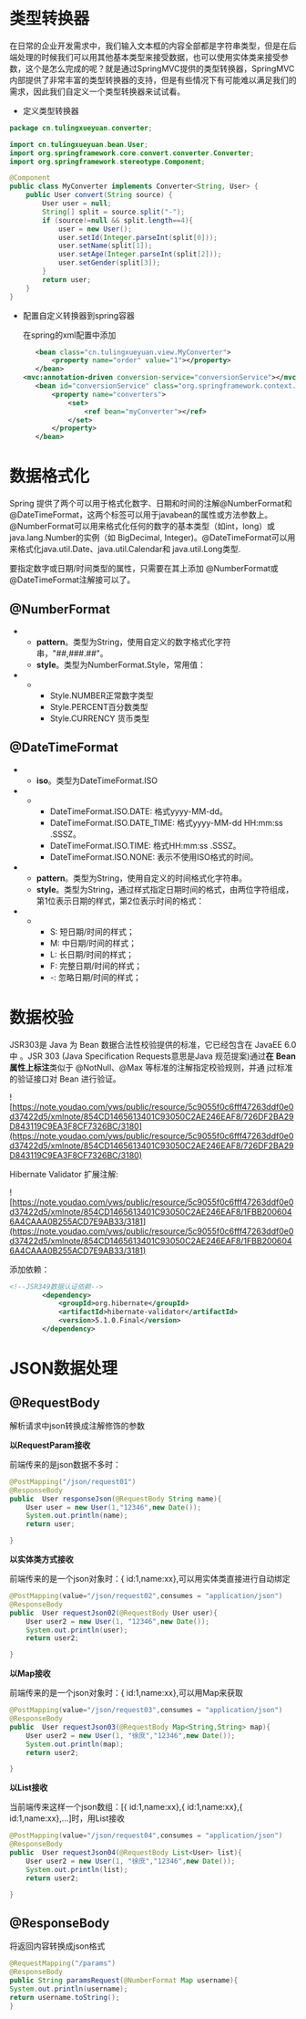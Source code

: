 # **类型转换器**

在日常的企业开发需求中，我们输入文本框的内容全部都是字符串类型，但是在后端处理的时候我们可以用其他基本类型来接受数据，也可以使用实体类来接受参数，这个是怎么完成的呢？就是通过SpringMVC提供的类型转换器，SpringMVC内部提供了非常丰富的类型转换器的支持，但是有些情况下有可能难以满足我们的需求，因此我们自定义一个类型转换器来试试看。

- 定义类型转换器

```java
package cn.tulingxueyuan.converter;

import cn.tulingxueyuan.bean.User;
import org.springframework.core.convert.converter.Converter;
import org.springframework.stereotype.Component;

@Component
public class MyConverter implements Converter<String, User> {
    public User convert(String source) {
        User user = null;
        String[] split = source.split("-");
        if (source!=null && split.length==4){
            user = new User();
            user.setId(Integer.parseInt(split[0]));
            user.setName(split[1]);
            user.setAge(Integer.parseInt(split[2]));
            user.setGender(split[3]);
        }
        return user;
    }
}
```

- 配置自定义转换器到spring容器

  在spring的xml配置中添加

  ```xml
     <bean class="cn.tulingxueyuan.view.MyConverter">
         <property name="order" value="1"></property>
     </bean>
  <mvc:annotation-driven conversion-service="conversionService"></mvc:annotation-driven>
     <bean id="conversionService" class="org.springframework.context.support.ConversionServiceFactoryBean">
         <property name="converters">
             <set>
                 <ref bean="myConverter"></ref>
             </set>
         </property>
     </bean>
  ```

  

# **数据格式化**

Spring 提供了两个可以用于格式化数字、日期和时间的注解@NumberFormat和@DateTimeFormat，这两个标签可以用于javabean的属性或方法参数上。@NumberFormat可以用来格式化任何的数字的基本类型（如int，long）或java.lang.Number的实例（如 BigDecimal, Integer)。@DateTimeFormat可以用来格式化java.util.Date、java.util.Calendar和 java.util.Long类型.

要指定数字或日期/时间类型的属性，只需要在其上添加 @NumberFormat或@DateTimeFormat注解接可以了。

## @NumberFormat

- - **pattern**。类型为String，使用自定义的数字格式化字符串，"##,###.##"。
  - **style**。类型为NumberFormat.Style，常用值：

- - - Style.NUMBER正常数字类型
    - Style.PERCENT百分数类型
    - Style.CURRENCY 货币类型

## @DateTimeFormat

- - **iso**。类型为DateTimeFormat.ISO

- - - DateTimeFormat.ISO.DATE: 格式yyyy-MM-dd。
    - DateTimeFormat.ISO.DATE_TIME: 格式yyyy-MM-dd HH:mm:ss .SSSZ。
    - DateTimeFormat.ISO.TIME: 格式HH:mm:ss .SSSZ。
    - DateTimeFormat.ISO.NONE: 表示不使用ISO格式的时间。

- - **pattern**。类型为String，使用自定义的时间格式化字符串。
  - **style**。类型为String，通过样式指定日期时间的格式，由两位字符组成，第1位表示日期的样式，第2位表示时间的格式：

- - - S: 短日期/时间的样式；
    - M: 中日期/时间的样式；
    - L: 长日期/时间的样式；
    - F: 完整日期/时间的样式；
    - -: 忽略日期/时间的样式；

# 数据校验

JSR303是 Java 为 Bean 数据合法性校验提供的标准，它已经包含在 JavaEE 6.0 中 。JSR 303 (Java Specification Requests意思是Java 规范提案)通过**在** **Bean** **属性上标注**类似于 @NotNull、@Max 等标准的注解指定校验规则，并通  j过标准的验证接口对 Bean 进行验证。

![https://note.youdao.com/yws/public/resource/5c9055f0c6fff47263ddf0e0d37422d5/xmlnote/854CD1465613401C93050C2AE246EAF8/726DF2BA29D843119C9EA3F8CF7326BC/3180](https://note.youdao.com/yws/public/resource/5c9055f0c6fff47263ddf0e0d37422d5/xmlnote/854CD1465613401C93050C2AE246EAF8/726DF2BA29D843119C9EA3F8CF7326BC/3180)

Hibernate Validator 扩展注解:

![https://note.youdao.com/yws/public/resource/5c9055f0c6fff47263ddf0e0d37422d5/xmlnote/854CD1465613401C93050C2AE246EAF8/1FBB2006046A4CAAA0B255ACD7E9AB33/3181](https://note.youdao.com/yws/public/resource/5c9055f0c6fff47263ddf0e0d37422d5/xmlnote/854CD1465613401C93050C2AE246EAF8/1FBB2006046A4CAAA0B255ACD7E9AB33/3181)

添加依赖：

```xml
<!--JSR349数据认证依赖-->
        <dependency>
            <groupId>org.hibernate</groupId>
            <artifactId>hibernate-validator</artifactId>
            <version>5.1.0.Final</version>
        </dependency>
```

# JSON数据处理

## @RequestBody

解析请求中json转换成注解修饰的参数

**以RequestParam接收**

前端传来的是json数据不多时：

```java
@PostMapping("/json/request01")
@ResponseBody
public  User responseJson(@RequestBody String name){
    User user = new User(1,"12346",new Date());
    System.out.println(name);
    return user;

}
```

**以实体类方式接收**

前端传来的是一个json对象时：{ id:1,name:xx},可以用实体类直接进行自动绑定

```java
@PostMapping(value="/json/request02",consumes = "application/json")
@ResponseBody
public  User requestJson02(@RequestBody User user){
    User user2 = new User(1, "12346",new Date());
    System.out.println(user);
    return user2;

}
```

**以Map接收**

前端传来的是一个json对象时：{ id:1,name:xx},可以用Map来获取

```java
@PostMapping(value="/json/request03",consumes = "application/json")
@ResponseBody
public  User requestJson03(@RequestBody Map<String,String> map){
    User user2 = new User(1, "徐庶","12346",new Date());
    System.out.println(map);
    return user2;

}
```

**以List接收**

当前端传来这样一个json数组：[{ id:1,name:xx},{ id:1,name:xx},{ id:1,name:xx},...]时，用List接收 

```java
@PostMapping(value="/json/request04",consumes = "application/json")
@ResponseBody
public  User requestJson04(@RequestBody List<User> list){
    User user2 = new User(1, "徐庶","12346",new Date());
    System.out.println(list);
    return user2;

}
```

## @ResponseBody

将返回内容转换成json格式

```java
@RequestMapping("/params")
@ResponseBody
public String paramsRequest(@NumberFormat Map username){
System.out.println(username);
return username.toString();
}
```

